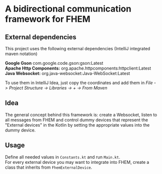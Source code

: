 # A bidirectional communication framework for FHEM

## External dependencies

This project uses the following external dependencies (IntelliJ integrated maven notation)

**Google Gson** com.google.code.gson:gson:Latest  
**Apache Http Components:** org.apache.httpcomponents:httpclient:Latest  
**Java Websocket:** org.java-websocket:Java-WebSocket:Latest  

To use them in IntelliJ Idea, just copy the coordinates and add them in
_File -> Project Structure -> Libraries -> + -> From Maven_

## Idea
The general concept behind this framework is: create a Websocket, listen to all messages from FHEM and control dummy devices that represent the "External devices" in the Kotlin by setting the appropriate values into the dummy device.

## Usage

Define all needed values in `Constants.kt` and run `Main.kt`.  
For every external device you may want to integrate into FHEM, create a class that inherits from `FhemExternalDevice`.
